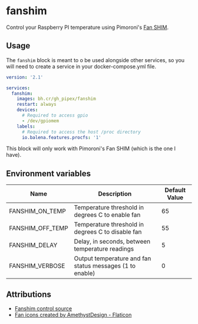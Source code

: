 # fanshim
Control your Raspberry PI temperature using Pimoroni's [Fan SHIM](https://shop.pimoroni.com/products/fan-shim).

## Usage

The `fanshim` block is meant to o be used alongside other services, so you will need to create a service in your docker-compose.yml file.

```yaml
version: '2.1'

services:
  fanshim:
    images: bh.cr/gh_pipex/fanshim 
    restart: always
    devices:
      # Required to access gpio 
      - /dev/gpiomem
    labels:
      # Required to access the host /proc directory
      io.balena.features.procfs: '1'
```

This block will only work with Pimoroni's Fan SHIM (which is the one I have).

## Environment variables

| Name             | Description                                                | Default Value |
|------------------|------------------------------------------------------------|---------------|
| FANSHIM_ON_TEMP  | Temperature threshold in degrees C to enable fan           | 65            |
| FANSHIM_OFF_TEMP | Temperature threshold in degrees C to disable fan          | 55            |
| FANSHIM_DELAY    | Delay, in seconds, between temperature readings            | 5             |
| FANSHIM_VERBOSE  |  Output temperature and fan status messages (1 to enable)  | 0             |


## Attributions

- [Fanshim control source](https://github.com/pimoroni/fanshim-python/blob/master/examples/automatic.py)
- [Fan icons created by AmethystDesign - Flaticon](https://www.flaticon.com/free-icons/fan)

